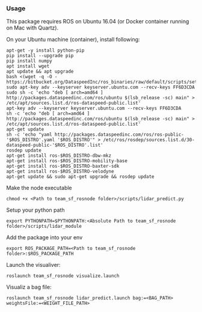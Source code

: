 ### Usage
This package requires ROS on Ubuntu 16.04 (or Docker container running on Mac with Quartz).

On your Ubuntu machine (container), install following:

```
apt-get -y install python-pip
pip install --upgrade pip
pip install numpy
apt install wget
apt update && apt upgrade
bash <(wget -q -O - https://bitbucket.org/DataspeedInc/ros_binaries/raw/default/scripts/setup.bash)
sudo apt-key adv --keyserver keyserver.ubuntu.com --recv-keys FF6D3CDA
sudo sh -c 'echo "deb [ arch=amd64 ] http://packages.dataspeedinc.com/ros/ubuntu $(lsb_release -sc) main" > /etc/apt/sources.list.d/ros-dataspeed-public.list'
apt-key adv --keyserver keyserver.ubuntu.com --recv-keys FF6D3CDA
sh -c 'echo "deb [ arch=amd64 ] http://packages.dataspeedinc.com/ros/ubuntu $(lsb_release -sc) main" > /etc/apt/sources.list.d/ros-dataspeed-public.list'
apt-get update
sh -c 'echo "yaml http://packages.dataspeedinc.com/ros/ros-public-'$ROS_DISTRO'.yaml '$ROS_DISTRO'" > /etc/ros/rosdep/sources.list.d/30-dataspeed-public-'$ROS_DISTRO'.list'
rosdep update
apt-get install ros-$ROS_DISTRO-dbw-mkz
apt-get install ros-$ROS_DISTRO-mobility-base
apt-get install ros-$ROS_DISTRO-baxter-sdk
apt-get install ros-$ROS_DISTRO-velodyne
apt-get update && sudo apt-get upgrade && rosdep update
```

Make the node executable
```
chmod +x <Path to team_sf_rosnode folder>/scripts/lidar_predict.py
```

Setup your python path
```
export PYTHONPATH=$PYTHONPATH:<Absolute Path to team_sf_rosnode folder>/scripts/lidar_module
```

Add the package into your env
```
export ROS_PACKAGE_PATH=<Path to team_sf_rosnode folder>:$ROS_PACKAGE_PATH
```

Launch the visualiver:
```
roslaunch team_sf_rosnode visualize.launch
```

Visualiz a bag file:
``` 
roslaunch team_sf_rosnode lidar_predict.launch bag:=<BAG_PATH> weightsFile:=<WEIGHT_FILE_PATH>
```
